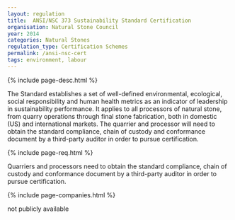 ```yaml
---
layout: regulation
title:  ANSI/NSC 373 Sustainability Standard Certification
organisation: Natural Stone Council
year: 2014
categories: Natural Stones
regulation_type: Certification Schemes
permalink: /ansi-nsc-cert
tags: environment, labour
---
```


{% include page-desc.html %}

The Standard establishes a set of well-defined   environmental, ecological, social responsibility and human health metrics as an indicator of leadership in sustainability performance. It applies to all processors of natural stone, from quarry operations through final stone fabrication, both in domestic (US) and international markets. The quarrier and processor will need to obtain the standard compliance, chain of custody and conformance document by a third-party auditor in order to pursue certification.

{% include page-req.html %}

Quarriers and processors need to obtain the standard compliance, chain of custody and conformance document by a third-party auditor in order to pursue certification.

{% include page-companies.html %}

not publicly available
